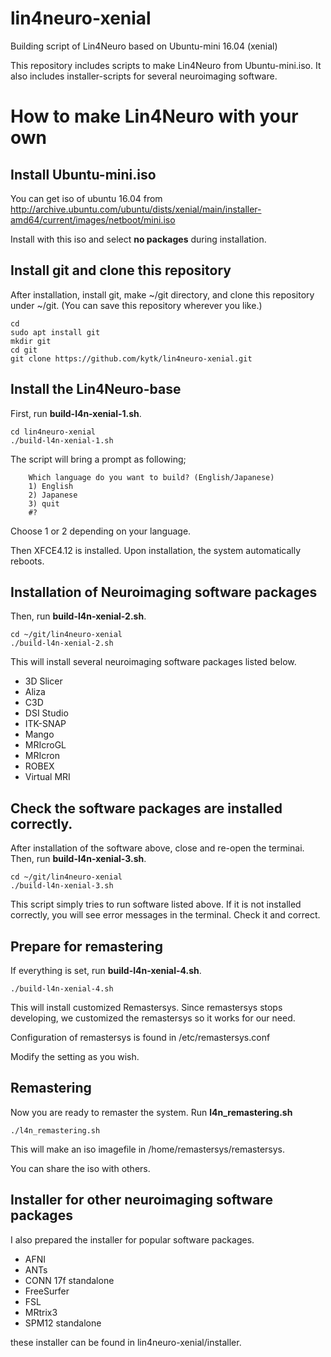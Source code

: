 # lin4neuro-xenial
Building script of Lin4Neuro based on Ubuntu-mini 16.04 (xenial)

This repository includes scripts to make Lin4Neuro from Ubuntu-mini.iso.
It also includes installer-scripts for several neuroimaging software.

# How to make Lin4Neuro with your own

## Install Ubuntu-mini.iso

You can get iso of ubuntu 16.04 from http://archive.ubuntu.com/ubuntu/dists/xenial/main/installer-amd64/current/images/netboot/mini.iso

Install with this iso and select **no packages** during installation.

## Install git and clone this repository

After installation, install git, make ~/git directory, and clone this repository under ~/git. (You can save this repository wherever you like.)

```
cd
sudo apt install git
mkdir git
cd git
git clone https://github.com/kytk/lin4neuro-xenial.git
```

## Install the Lin4Neuro-base

First, run **build-l4n-xenial-1.sh**.

```
cd lin4neuro-xenial
./build-l4n-xenial-1.sh
```

The script will bring a prompt as following;

```
    Which language do you want to build? (English/Japanese)
    1) English
    2) Japanese
    3) quit
    #? 
```

Choose 1 or 2 depending on your language.

Then XFCE4.12 is installed. Upon installation, the system automatically reboots.

## Installation of Neuroimaging software packages

Then, run **build-l4n-xenial-2.sh**.

```
cd ~/git/lin4neuro-xenial
./build-l4n-xenial-2.sh
```

This will install several neuroimaging software packages listed below.

* 3D Slicer
* Aliza
* C3D
* DSI Studio
* ITK-SNAP
* Mango
* MRIcroGL
* MRIcron
* ROBEX
* Virtual MRI

## Check the software packages are installed correctly.

After installation of the software above, close and re-open the terminai.
Then, run **build-l4n-xenial-3.sh**.

```
cd ~/git/lin4neuro-xenial
./build-l4n-xenial-3.sh
```

This script simply tries to run software listed above.
If it is not installed correctly, you will see error messages in the terminal. Check it and correct.

## Prepare for remastering

If everything is set, run **build-l4n-xenial-4.sh**.

```
./build-l4n-xenial-4.sh
```

This will install customized Remastersys. Since remastersys stops developing, we customized the remastersys so it works for our need.

Configuration of remastersys is found in /etc/remastersys.conf

Modify the setting as you wish.

<!---
## (optional but important) Change UID in casper

If you work under VirtualBox circumstance, you need to do the following.
When you use VirtualBox Guest Additions, you need to add your username to vboxsf group. The id of vboxsf will be 999, which conflicts with uid of the user (custom) in live media. In order to avoid the conflict, change uid in casper settings.

    $ cd /usr/share/initramfs-tools/scripts/casper-bottom
    $ sudo nano 25adduser

around line 51, you will find

    db_set passwd/user-uid 999

You change 999 to 990.
-->

## Remastering

Now you are ready to remaster the system. Run **l4n_remastering.sh**

```
./l4n_remastering.sh
```

This will make an iso imagefile in /home/remastersys/remastersys.

You can share the iso with others.
 
## Installer for other neuroimaging software packages

I also prepared the installer for popular software packages.

* AFNI
* ANTs
* CONN 17f standalone
* FreeSurfer
* FSL
* MRtrix3
* SPM12 standalone 

these installer can be found in lin4neuro-xenial/installer.


